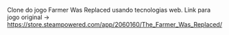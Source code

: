 Clone do jogo Farmer Was Replaced usando tecnologias web.
Link para jogo original -> https://store.steampowered.com/app/2060160/The_Farmer_Was_Replaced/
